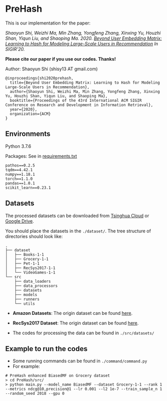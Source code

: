 # PreHash

This is our implementation for the paper:

*Shaoyun Shi, Weizhi Ma, Min Zhang, Yongfeng Zhang, Xinxing Yu, Houzhi Shan, Yiqun Liu, and Shaoping Ma. 2020. [Beyond User Embedding Matrix: Learning to Hash for Modeling Large-Scale Users in Recommendation](https://github.com/THUIR/PreHash) 
In SIGIR'20.*

**Please cite our paper if you use our codes. Thanks!**

Author: Shaoyun Shi (shisy13 AT gmail.com)

```
@inproceedings{shi2020prehash,
  title={Beyond User Embedding Matrix: Learning to Hash for Modeling Large-Scale Users in Recommendation},
  author={Shaoyun Shi, Weizhi Ma, Min Zhang, Yongfeng Zhang, Xinxing Yu, Houzhi Shan, Yiqun Liu, and Shaoping Ma},
  booktitle={Proceedings of the 43rd International ACM SIGIR Conference on Research and Development in Information Retrieval},
  year={2020},
  organization={ACM}
}
```



## Environments

Python 3.7.6

Packages: See in [requirements.txt](https://github.com/THUIR/PreHash/blob/master/requirements.txt)

```
pathos==0.2.5
tqdm==4.42.1
numpy==1.18.1
torch==1.1.0
pandas==1.0.1
scikit_learn==0.23.1
```



## Datasets

The processed datasets can be downloaded from [Tsinghua Cloud](https://cloud.tsinghua.edu.cn/d/43991418f4764e2ca6d6/) or [Google Drive](https://drive.google.com/open?id=1uzKQ6yt3wawyoqVG6pElHOvp1AAUTsoa).

You should place the datasets in the `./dataset/`. The tree structure of directories should look like:

```
.
├── dataset
│   ├── Books-1-1
│   ├── Grocery-1-1
│   ├── Pet-1-1
│   ├── RecSys2017-1-1
│   └── VideoGames-1-1
└── src
    ├── data_loaders
    ├── data_processors
    ├── datasets
    ├── models
    ├── runners
    └── utils
```

- **Amazon Datasets**: The origin dataset can be found [here](http://jmcauley.ucsd.edu/data/amazon/). 

- **RecSys2017 Dataset**: The origin dataset can be found [here](http://www.recsyschallenge.com/2017/). 

- The codes for processing the data can be found in `./src/datasets/`

    

## Example to run the codes

-   Some running commands can be found in `./command/command.py`
-   For example:

```
# PreHash enhanced BiasedMF on Grocery dataset
> cd PreHash/src/
> python main.py --model_name BiasedMF --dataset Grocery-1-1 --rank 1 --metrics ndcg@10,precision@1 --lr 0.001 --l2 1e-7 --train_sample_n 1 --random_seed 2018 --gpu 0
```

